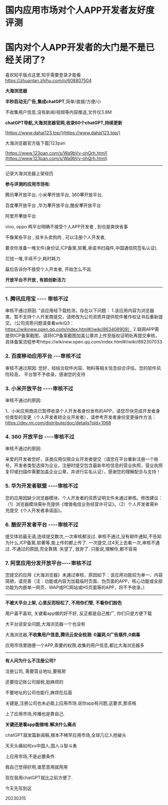 
# 国内应用市场对个人APP开发者友好度评测
# 国内对个人APP开发者的大门是不是已经关闭了?

喜欢知乎版点这里,知乎需要登录才能看
https://zhuanlan.zhihu.com/p/608807504

>

**大海浏览器**

**半秒启动无广告,集成chatGPT**,简单/直接/方便/小

不收集用户信息,没有新闻/视频等内容推送,文件仅3.8M


**chatGPT导航,大海浏览器官网,收录60个chatGPT,持续更新**

[https://www.dahai123.top/](https://www.dahai123.top/)


大海浏览器官方版下载|123pan

[https://www.123pan.com/s/Wa9bVv-ohQrh.html](https://www.123pan.com/s/Wa9bVv-ohQrh.html)



*****


记录大海浏览器上架经历

**参与评测的应用市场有:**

腾讯**半**开放平台, 小米**半**开放平台, 360**半**开放平台,

百度**半**开放平台 ,华为**半**开放平台,酷安**半**开放平台

阿里开**半**放平台

vivo, oppo 两平台明确不接受个人APP开发者 , 到也是爽快省事

不像某些平台 , 挂羊头卖狗肉 , 可以注册个人开发者, 

要求你准备一堆文件(身份证,ICP备案,软著,承诺书扫描件,中国通信院签名认证), 

花钱一堆,手续不少,耗时耗力

最后告诉你不接受个人开发者, 开始怎么不说.

**开放平台不开放 , 有损创新活力**

****

### 1. 腾讯应用宝 ---- 审核不过

审核不通过原因:
"该应用经下载检测，存在以下问题：
1.该应用内容为浏览器类，暂不支持个人开发商提交，请修改为公司资质并提供软件著作权证书后重新提交。（公司资质问题请查看wikiQ3：https://wikinew.open.qq.com/index.html#/iwiki/863408909）
2.联网APP需提供ICP备案截图，请将ICP备案截图加盖公章并上传至版权证明处再提交审核，具体备案流程参考https://wikinew.open.qq.com/index.html#/iwiki/892307033

### 2. 百度移动应用平台 ---审核不过

审核不通过原因:
您好，经结合软件内容、物料等相关信息综合评估，您的软件风险较高， 平台暂不予收录，感谢您的支持

### 3. 小米开放平台 ----审核不过

审核不通过的原因:

1、小米应用商店已暂停收录个人开发者身份发布的APP，请您尽快完成开发者身份类型的变更（个人开发者转企业开发者），请参考开发者身份变更操作方法：https://dev.mi.com/distribute/doc/details?pId=1068

### 4. 360 开放平台 ----审核不过

审核不通过的原因:

亲爱的开发者您好，该类应用仅限企业开发者提交（请您在平台重新注册一个账号，开发者类型选择为企业，注册时提交包含最新年检信息的营业执照，营业执照复印或扫描件需要加盖企业公章，并进行实名认证），感谢您的理解配合与支持！


### 5. 华为开发者联盟 ----审核不过

您的应用因缺少浏览器模块、个人开发者的资质证明文件未通过审核。修改建议：（1）浏览器模块需补充提供《增值电信业务经营许可证》。（2）个人开发者需补充提交《个人开发者承诺函》。



### 6. 酷安开发者平台 ----审核不过

提交体验最无语,连续提交数次,一次审核都没过. 审核不通过,没有邮件通知,不告知为什么,ICP备案,软著等,能上传的都上传了. 一次提交,过4天上去看一次,审核不通过. 不通过的原因,完全靠猜. 失望了, 放弃了. 只能说,理解你,都不容易

### 7. 阿里应用分发开放平台----审核不过

您提交的应用《大海浏览器》未通过审核，原因如下：该应用功能较为单一、内容简陋，请完善（注：功能或内容为加载临时页面、伪页面的APP，核心功能或全部功能为内嵌单一网页、WAP或PC网站或H5页面等的APP，将不予收录。）

----------------------------------------------------------------------------------------------

**不被大平台上架, 心里反而轻松了, 不用你们管, 不看你们脸色**

用户喜不喜欢, 关键看app做的好不好, 反正都是自己推广, 你们只是方便下载

大平台说安全问题,大海浏览器一个也没有

大海浏览器,**不收集用户信息,腾讯云安全检测: 0漏洞,0广告插件,0病毒**

应用市场里随便一个APP,索要的权限,收集的用户信息,都比大海浏览器多

****

**有人问为什么不注册公司?**

注册公司, 需要营业地址,要租房

还要找记账公司报税,挺麻烦的

不要地址的公司也能行,麻烦在后面


关键是,注册公司也未必能上应用市场.说你app有问题,这要求,那资格

上了应用市场,传播也是靠自己.


**关键还是看app能做啥.解决什么痛点**

chatGPT就发篇新闻稿,根本不稀罕应用市场,全球几亿人抢破头

天天头痛如何xx中国人,国人斗智斗勇

上应用市场,不是必要条件.

我自己觉得好用,谁愿意用就用用

现在我用chatGPT就比之前方便了.


今天先写到这

20230315